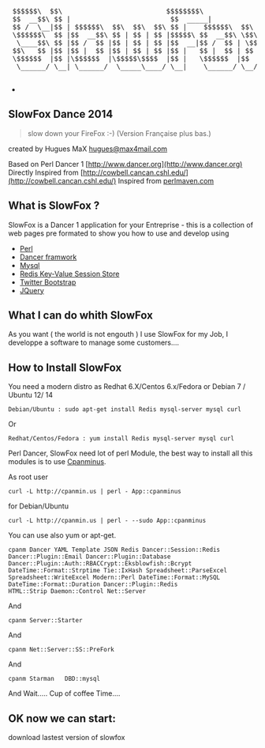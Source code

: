  
<pre>

 $$$$$$\  $$\                         $$$$$$$$\
 $$  __$$\ $$ |                        $$  _____|
 $$ /  \__|$$ | $$$$$$\  $$\  $$\  $$\ $$ |    $$$$$$\  $$\   $$\
 \$$$$$$\  $$ |$$  __$$\ $$ | $$ | $$ |$$$$$\ $$  __$$\ \$$\ $$  |
  \____$$\ $$ |$$ /  $$ |$$ | $$ | $$ |$$  __|$$ /  $$ | \$$$$  /
 $$\   $$ |$$ |$$ |  $$ |$$ | $$ | $$ |$$ |   $$ |  $$ | $$  $$<
 \$$$$$$  |$$ |\$$$$$$  |\$$$$$\$$$$  |$$ |   \$$$$$$  |$$  /\$$\
  \______/ \__| \______/  \_____\____/ \__|    \______/ \__/  \__|

</pre>
-
## SlowFox Dance 2014 ##
> slow down your FireFox :-)
> (Version Française plus bas.)

created by Hugues MaX hugues@max4mail.com

Based on Perl Dancer 1 [http://www.dancer.org](http://www.dancer.org)
Directly Inspired from [http://cowbell.cancan.cshl.edu/](http://cowbell.cancan.cshl.edu/)
Inspired from [perlmaven.com](http://perlmaven.com/getting-started-with-perl-dancer-on-digital-ocean)

## What is SlowFox ? ##

SlowFox is a Dancer 1 application for your Entreprise - this is a collection of web
pages pre formated to show you how to use and develop using
 
- [Perl](http://www.perl.org)
- [Dancer framwork](http://perldancer.org/) 
- [Mysql](http://www.mysql.com/)
- [Redis Key-Value Session Store](http://redis.io/)
- [Twitter Bootstrap](http://getbootstrap.com/)
- [JQuery](http://jquery.com/)   

## What I can do whith SlowFox ##
As you want ( the world is not engouth ) I use SlowFox for my Job, I developpe a software to manage some customers....

## How to Install SlowFox ##
You need a modern distro as Redhat 6.X/Centos 6.x/Fedora or Debian 7 / Ubuntu 12/ 14



    Debian/Ubuntu : sudo apt-get install Redis mysql-server mysql curl

Or


    Redhat/Centos/Fedora : yum install Redis mysql-server mysql curl 

Perl Dancer, SlowFox need lot of perl Module, the best way to install all this modules is to 
use [Cpanminus](https://metacpan.org/pod/App::cpanminus).

 
As root user


    curl -L http://cpanmin.us | perl - App::cpanminus

for Debian/Ubuntu


    curl -L http://cpanmin.us | perl - --sudo App::cpanminus



You can use also yum or apt-get.


    
    cpanm Dancer YAML Template JSON Redis Dancer::Session::Redis   Dancer::Plugin::Email Dancer::Plugin::Database
    Dancer::Plugin::Auth::RBACCrypt::Eksblowfish::Bcrypt DateTime::Format::Strptime Tie::IxHash Spreadsheet::ParseExcel
    Spreadsheet::WriteExcel Modern::Perl DateTime::Format::MySQL   DateTime::Format::Duration Dancer::Plugin::Redis
    HTML::Strip Daemon::Control Net::Server

And


    cpanm Server::Starter

And

    cpanm Net::Server::SS::PreFork

And

    cpanm Starman   DBD::mysql


And Wait..... Cup of coffee Time....

## OK now we can start: ##

download lastest version of slowfox




















 
